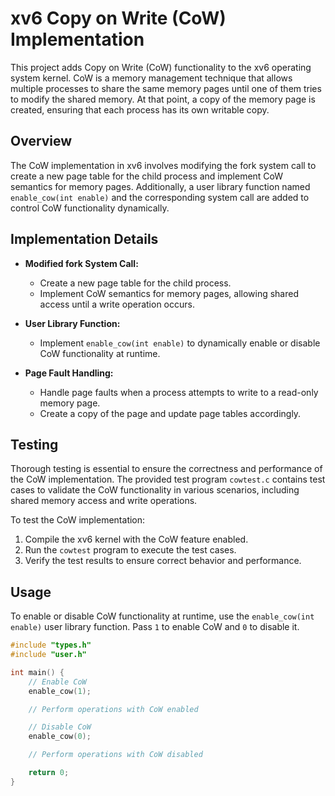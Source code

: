 # xv6 Copy on Write (CoW) Implementation

This project adds Copy on Write (CoW) functionality to the xv6 operating system kernel. CoW is a memory management technique that allows multiple processes to share the same memory pages until one of them tries to modify the shared memory. At that point, a copy of the memory page is created, ensuring that each process has its own writable copy.

## Overview

The CoW implementation in xv6 involves modifying the fork system call to create a new page table for the child process and implement CoW semantics for memory pages. Additionally, a user library function named `enable_cow(int enable)` and the corresponding system call are added to control CoW functionality dynamically.

## Implementation Details

- **Modified fork System Call:** 
  - Create a new page table for the child process.
  - Implement CoW semantics for memory pages, allowing shared access until a write operation occurs.
  
- **User Library Function:** 
  - Implement `enable_cow(int enable)` to dynamically enable or disable CoW functionality at runtime.
  
- **Page Fault Handling:** 
  - Handle page faults when a process attempts to write to a read-only memory page.
  - Create a copy of the page and update page tables accordingly.

## Testing

Thorough testing is essential to ensure the correctness and performance of the CoW implementation. The provided test program `cowtest.c` contains test cases to validate the CoW functionality in various scenarios, including shared memory access and write operations.

To test the CoW implementation:
1. Compile the xv6 kernel with the CoW feature enabled.
2. Run the `cowtest` program to execute the test cases.
3. Verify the test results to ensure correct behavior and performance.

## Usage

To enable or disable CoW functionality at runtime, use the `enable_cow(int enable)` user library function. Pass `1` to enable CoW and `0` to disable it.

```c
#include "types.h"
#include "user.h"

int main() {
    // Enable CoW
    enable_cow(1);

    // Perform operations with CoW enabled

    // Disable CoW
    enable_cow(0);

    // Perform operations with CoW disabled

    return 0;
}
```


